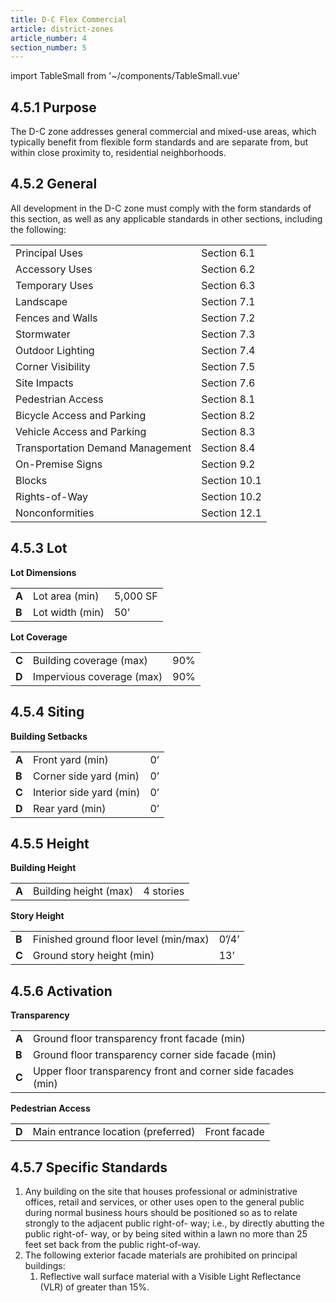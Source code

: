 ```yaml
---
title: D-C Flex Commercial
article: district-zones
article_number: 4
section_number: 5
---
```


import TableSmall from '~/components/TableSmall.vue'

## 4.5.1 Purpose

The D-C zone addresses general commercial and mixed-use areas, which typically benefit from flexible form standards and are separate from, but within close proximity to, residential neighborhoods.

## 4.5.2 General

All development in the D-C zone must comply with the form standards of this section, as well as any applicable standards in other sections, including the following:

<TableSmall>

|                                  |              |
| -------------------------------- | ------------ |
| Principal Uses                   | Section 6.1  |
| Accessory Uses                   | Section 6.2  |
| Temporary Uses                   | Section 6.3  |
| Landscape                        | Section 7.1  |
| Fences and Walls                 | Section 7.2  |
| Stormwater                       | Section 7.3  |
| Outdoor Lighting                 | Section 7.4  |
| Corner Visibility                | Section 7.5  |
| Site Impacts                     | Section 7.6  |
| Pedestrian Access                | Section 8.1  |
| Bicycle Access and Parking       | Section 8.2  |
| Vehicle Access and Parking       | Section 8.3  |
| Transportation Demand Management | Section 8.4  |
| On-Premise Signs                 | Section 9.2  |
| Blocks                           | Section 10.1 |
| Rights-of-Way                    | Section 10.2 |
| Nonconformities                  | Section 12.1 |

</TableSmall>

## 4.5.3 Lot

**Lot Dimensions**

<TableSmall>

|       |                 |          |
| ----- | --------------- | -------- |
| **A** | Lot area (min)  | 5,000 SF |
| **B** | Lot width (min) | 50’      |

</TableSmall>

**Lot Coverage**

<TableSmall>

|       |                           |     |
| ----- | ------------------------- | --- |
| **C** | Building coverage (max)   | 90% |
| **D** | Impervious coverage (max) | 90% |

</TableSmall>

## 4.5.4 Siting

**Building Setbacks**

<TableSmall>

|       |                          |     |
| ----- | ------------------------ | --- |
| **A** | Front yard (min)         | 0’  |
| **B** | Corner side yard (min)   | 0’  |
| **C** | Interior side yard (min) | 0’  |
| **D** | Rear yard (min)          | 0’  |

</TableSmall>

## 4.5.5 Height

**Building Height**

<TableSmall>

|       |                       |           |
| ----- | --------------------- | --------- |
| **A** | Building height (max) | 4 stories |

</TableSmall>

**Story Height**

<TableSmall>

|       |                                       |       |
| ----- | ------------------------------------- | ----- |
| **B** | Finished ground floor level (min/max) | 0’/4’ |
| **C** | Ground story height (min)             | 13’   |

</TableSmall>

## 4.5.6 Activation

**Transparency**

<TableSmall>

|       |                                                              |
| ----- | ------------------------------------------------------------ |
| **A** | Ground floor transparency front facade (min)                 | 30% |
| **B** | Ground floor transparency corner side facade (min)           | 25% |
| **C** | Upper floor transparency front and corner side facades (min) | 20% |

</TableSmall>

**Pedestrian Access**

<TableSmall>

|       |                                    |              |
| ----- | ---------------------------------- | ------------ |
| **D** | Main entrance location (preferred) | Front facade |

</TableSmall>

## 4.5.7 Specific Standards

1. Any building on the site that houses professional or administrative offices, retail and services, or other uses open to the general public during normal business hours should be positioned so as to relate strongly to the adjacent public right-of- way; i.e., by directly abutting the public right-of- way, or by being sited within a lawn no more than 25 feet set back from the public right-of-way.
2. The following exterior facade materials are prohibited on principal buildings:
   1. Reflective wall surface material with a Visible Light Reflectance (VLR) of greater than 15%.
